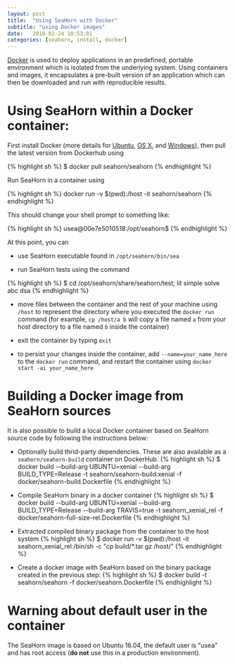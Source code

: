 ```yaml
---
layout: post
title:  "Using SeaHorn with Docker"
subtitle: "using Docker images"
date:   2018-02-24 10:53:01
categories: [seahorn, install, docker]
---
```


[Docker](https://www.docker.com/) is used to deploy applications in an
predefined, portable environment which is isolated from the underlying
system. Using containers and images, it encapsulates a pre-built
version of an application which can then be downloaded and run with
reproducible results.

# Using SeaHorn within a Docker container:

First install Docker (more details for
[Ubuntu](https://docs.docker.com/installation/ubuntulinux/), [OS
X](https://docs.docker.com/installation/mac/), and
[Windows](https://docs.docker.com/installation/windows/)), then pull
the latest version from Dockerhub using

{% highlight sh %}
$ docker pull seahorn/seahorn
{% endhighlight %}

Run SeaHorn in a container  using

{% highlight sh %}
docker run -v $(pwd):/host -it seahorn/seahorn
{% endhighlight %}

This should change your shell prompt to something
like:

{% highlight sh %}
usea@00e7e5010518:/opt/seahorn$
{% endhighlight %}

At this point, you can

* use SeaHorn executable found in `/opt/seahorn/bin/sea`

* run SeaHorn tests using the command

{% highlight sh %}
$ cd /opt/seahorn/share/seahorn/test; lit simple solve abc dsa
{% endhighlight %}

* move files between the container and the rest of your machine using
  `/host` to represent the directory where you executed the `docker
  run` command (for example, `cp /host/a b` will copy a file named `a`
  from your host directory to a file named `b` inside the container)

* exit the container by typing `exit`

* to persist your changes inside the container, add
  `--name=your_name_here` to the `docker run` command, and restart the
  container using `docker start -ai your_name_here`

# Building a Docker image from SeaHorn sources

It is also possible to build a local Docker container based on SeaHorn
source code by following the instructions below:

* Optionally build thrid-party dependencies. These are also available
    as a `seahorn/seahorn-build` container on DockerHub.
{% highlight sh %}
$ docker build --build-arg UBUNTU=xenial --build-arg BUILD_TYPE=Release -t seahorn/seahorn-build:xenial -f docker/seahorn-build.Dockerfile
{% endhighlight %}

* Compile SeaHorn binary in a docker container
{% highlight sh %}
$ docker build --build-arg UBUNTU=xenial --build-arg BUILD_TYPE=Release --build-arg TRAVIS=true -t seahorn_xenial_rel -f docker/seahorn-full-size-rel.Dockerfile
{% endhighlight %}

* Extracted compiled binary package from the container to the host system
{% highlight sh %}
$ docker run -v $(pwd):/host -it seahorn_xenial_rel /bin/sh -c "cp build/*.tar.gz /host/"
{% endhighlight %}

* Create a docker image with SeaHorn based on the binary package created in the previous step:
{% highlight sh %}
$ docker build -t seahorn/seahorn -f docker/seahorn.Dockerfile
{% endhighlight %}

# Warning about default user in the container

The SeaHorn image is based on Ubuntu 16.04, the default user is "usea"
and has root access (**do not** use this in a production environment).
